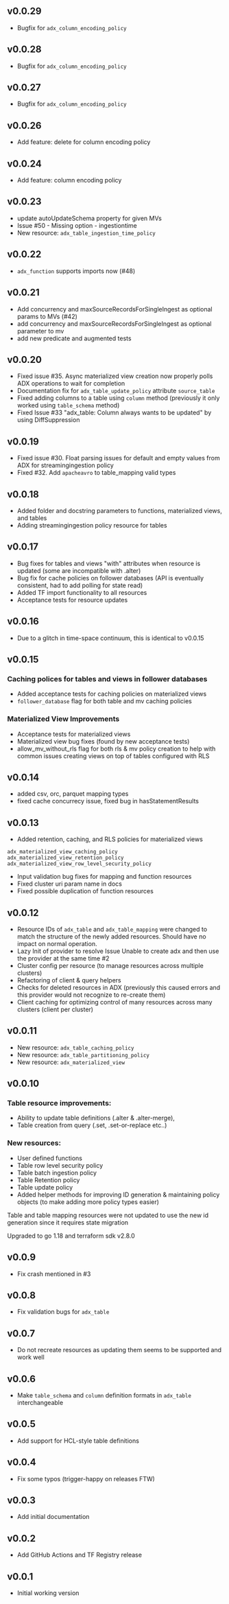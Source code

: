 ## v0.0.29

* Bugfix for `adx_column_encoding_policy`

## v0.0.28

* Bugfix for `adx_column_encoding_policy`

## v0.0.27

* Bugfix for `adx_column_encoding_policy`

## v0.0.26

* Add feature: delete for column encoding policy

## v0.0.24

* Add feature: column encoding policy

## v0.0.23

* update autoUpdateSchema property for given MVs
* Issue #50 - Missing option - ingestiontime
* New resource: `adx_table_ingestion_time_policy`

## v0.0.22

* `adx_function` supports imports now (#48)

## v0.0.21

* Add concurrency and maxSourceRecordsForSingleIngest as optional params to MVs (#42)
* add concurrency and maxSourceRecordsForSingleIngest as optional parameter to mv
* add new predicate and augmented tests

## v0.0.20

* Fixed issue #35. Async materialized view creation now properly polls ADX operations to wait for completion
* Documentation fix for `adx_table_update_policy` attribute `source_table`
* Fixed adding columns to a table using `column` method (previously it only worked using `table_schema` method)
* Fixed Issue #33 "adx_table: Column always wants to be updated" by using DiffSuppression

## v0.0.19

* Fixed issue #30. Float parsing issues for default and empty values from ADX for streamingingestion policy
* Fixed #32. Add `apacheavro` to table_mapping valid types

## v0.0.18

* Added folder and docstring parameters to functions, materialized views, and tables
* Adding streamingingestion policy resource for tables

## v0.0.17

* Bug fixes for tables and views "with" attributes when resource is updated (some are incompatible with .alter)
* Bug fix for cache policies on follower databases (API is eventually consistent, had to add polling for state read)
* Added TF import functionality to all resources
* Acceptance tests for resource updates

## v0.0.16

* Due to a glitch in time-space continuum, this is identical to v0.0.15

## v0.0.15

### Caching polices for tables and views in follower databases

* Added acceptance tests for caching policies on materialized views
* `follower_database` flag for both table and mv caching policies

### Materialized View Improvements

* Acceptance tests for materialized views
* Materialized view bug fixes (found by new acceptance tests)
* allow_mv_without_rls flag for both rls & mv policy creation to help with common issues creating views on top of tables configured with RLS

## v0.0.14

* added csv, orc, parquet mapping types
* fixed cache concurrecy issue, fixed bug in hasStatementResults

## v0.0.13

* Added retention, caching, and RLS policies for materialized views

`adx_materialized_view_caching_policy`
`adx_materialized_view_retention_policy`
`adx_materialized_view_row_level_security_policy`

* Input validation bug fixes for mapping and function resources
* Fixed cluster uri param name in docs
* Fixed possible duplication of function resources

## v0.0.12

* Resource IDs of `adx_table` and `adx_table_mapping` were changed to match the structure of the newly added resources. Should have no impact on normal operation.
* Lazy Init of provider to resolve Issue Unable to create adx and then use the provider at the same time #2
* Cluster config per resource (to manage resources across multiple clusters)
* Refactoring of client & query helpers
* Checks for deleted resources in ADX (previously this caused errors and this provider would not recognize to re-create them)
* Client caching for optimizing control of many resources across many clusters (client per cluster)

## v0.0.11

* New resource: `adx_table_caching_policy`
* New resource: `adx_table_partitioning_policy`
* New resource: `adx_materialized_view`

## v0.0.10

### Table resource improvements:

* Ability to update table definitions (.alter & .alter-merge),
* Table creation from query (.set, .set-or-replace etc..)

### New resources:

* User defined functions
* Table row level security policy
* Table batch ingestion policy
* Table Retention policy
* Table update policy
* Added helper methods for improving ID generation & maintaining policy objects (to make adding more policy types easier)

Table and table mapping resources were not updated to use the new id generation since it requires state migration

Upgraded to go 1.18 and terraform sdk v2.8.0

## v0.0.9

* Fix crash mentioned in #3

## v0.0.8

* Fix validation bugs for `adx_table`

## v0.0.7

* Do not recreate resources as updating them seems to be supported and work well

## v0.0.6

* Make `table_schema` and `column` definition formats in `adx_table` interchangeable

## v0.0.5

* Add support for HCL-style table definitions

## v0.0.4

* Fix some typos (trigger-happy on releases FTW)

## v0.0.3

* Add initial documentation

## v0.0.2

* Add GitHub Actions and TF Registry release

## v0.0.1

* Initial working version
